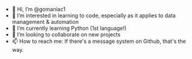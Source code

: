 - 👋 Hi, I’m @gomaniac1
- 👀 I’m interested in learning to code, especially as it applies to data management & automation
- 🌱 I’m currently learning Python (1st language!)
- 💞️ I’m looking to collaborate on new projects
- 📫 How to reach me: If there's a message system on Github, that's the way. 

<!---
gomaniac1/gomaniac1 is a ✨ special ✨ repository because its `README.md` (this file) appears on your GitHub profile.
You can click the Preview link to take a look at your changes.
--->
